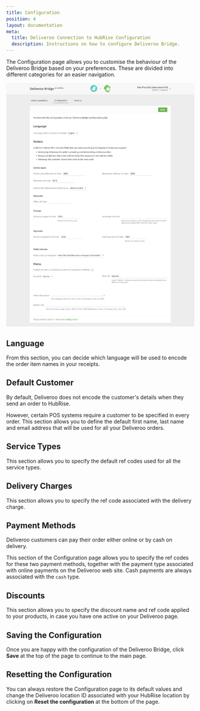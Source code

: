 ```yaml
---
title: Configuration
position: 4
layout: documentation
meta:
  title: Deliveroo Connection to HubRise Configuration
  description: Instructions on how to configure Deliveroo Bridge.
---
```


The Configuration page allows you to customise the behaviour of the Deliveroo Bridge based on your preferences.
These are divided into different categories for an easier navigation.

![Deliveroo Bridge configuration page](../images/002-en-configuration-page.png)

## Language

From this section, you can decide which language will be used to encode the order item names in your receipts.

## Default Customer

By default, Deliveroo does not encode the customer's details when they send an order to HubRise.

However, certain POS systems require a customer to be specified in every order.
This section allows you to define the default first name, last name and email address that will be used for all your Deliveroo orders.

## Service Types

This section allows you to specify the default ref codes used for all the service types.

## Delivery Charges

This section allows you to specify the ref code associated with the delivery charge.

## Payment Methods

Deliveroo customers can pay their order either online or by cash on delivery.

This section of the Configuration page allows you to specify the ref codes for these two payment methods, together with the payment type associated with online payments on the Deliveroo web site. Cash payments are always associated with the `cash` type.

## Discounts

This section allows you to specify the discount name and ref code applied to your products, in case you have one active on your Deliveroo page.

## Saving the Configuration

Once you are happy with the configuration of the Deliveroo Bridge, click **Save** at the top of the page to continue to the main page.

## Resetting the Configuration

You can always restore the Configuration page to its default values and change the Deliveroo location ID associated with your HubRise location by clicking on **Reset the configuration** at the bottom of the page.

